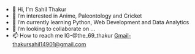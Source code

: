 - 👋 Hi, I’m Sahil Thakur
- 👀 I’m interested in Anime, Paleontology and Cricket
- 🌱 I’m currently learning Python, Web Development and Data Analytics
- 💞️ I’m looking to collaborate on ...
- 📫 How to reach me IG-@the_69_thakur  Gmail-thakursahil14901@gmail.com

<!---
SahilThakur14901/SahilThakur14901 is a ✨ special ✨ repository because its `README.md` (this file) appears on your GitHub profile.
You can click the Preview link to take a look at your changes.
--->

